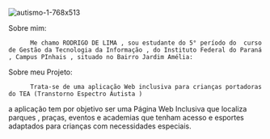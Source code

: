 ![autismo-1-768x513](https://github.com/user-attachments/assets/9df0fb29-e422-437f-bf45-e4d434144521)

Sobre mim:

          Me chamo RODRIGO DE LIMA , sou estudante do 5° período do  curso de Gestão da Tecnologia da Informação , do Instituto Federal do Paraná , Campus PInhais , situado no Bairro Jardim Amélia:

Sobre meu Projeto:

          Trata-se de uma aplicação Web inclusiva para crianças portadoras  do TEA (Transtorno Espectro Autista )
a aplicação tem por objetivo ser uma Página Web Inclusiva  que localiza parques , praças, eventos e academias que tenham acesso e esportes adaptados para crianças com necessidades especiais.
